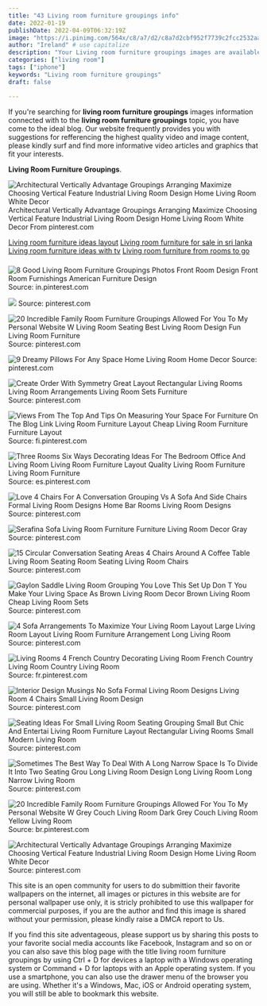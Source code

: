```yaml
---
title: "43 Living room furniture groupings info"
date: 2022-01-19
publishDate: 2022-04-09T06:32:19Z
image: "https://i.pinimg.com/564x/c8/a7/d2/c8a7d2cbf952f7739c2fcc2532aa0d8d.jpg"
author: "Ireland" # use capitalize
description: "Your Living room furniture groupings images are available in this site. Living room furniture groupings are a topic that is being searched for and liked by netizens now. You can Get the Living room furniture groupings files here. Find and Download all free photos."
categories: ["living room"]
tags: ["iphone"]
keywords: "Living room furniture groupings"
draft: false

---
```


If you're searching for **living room furniture groupings** images information connected with to the **living room furniture groupings** topic, you have come to the ideal  blog.  Our website frequently  provides you with  suggestions  for refferencing  the highest  quality video and image  content, please kindly surf and find more informative video articles and graphics  that fit your interests.

**Living Room Furniture Groupings**. 

![Architectural Vertically Advantage Groupings Arranging Maximize Choosing Vertical Feature Industrial Living Room Design Home Living Room White Decor](https://i.pinimg.com/564x/c8/a7/d2/c8a7d2cbf952f7739c2fcc2532aa0d8d.jpg "Architectural Vertically Advantage Groupings Arranging Maximize Choosing Vertical Feature Industrial Living Room Design Home Living Room White Decor")
Architectural Vertically Advantage Groupings Arranging Maximize Choosing Vertical Feature Industrial Living Room Design Home Living Room White Decor From pinterest.com

[Living room furniture ideas layout](/living-room-furniture-ideas-layout/)
[Living room furniture for sale in sri lanka](/living-room-furniture-for-sale-in-sri-lanka/)
[Living room furniture ideas with tv](/living-room-furniture-ideas-with-tv/)
[Living room furniture from rooms to go](/living-room-furniture-from-rooms-to-go/)



### 

 


![8 Good Living Room Furniture Groupings Photos Front Room Design Front Room Furnishings American Furniture Design](https://i.pinimg.com/736x/62/aa/16/62aa166a1c69e9aad545a260ae6c0de5.jpg "8 Good Living Room Furniture Groupings Photos Front Room Design Front Room Furnishings American Furniture Design")
Source: in.pinterest.com

 

![](https://i.pinimg.com/564x/54/28/aa/5428aa532a83702533925a57cf6baaf2.jpg "")
Source: pinterest.com

 

![20 Incredible Family Room Furniture Groupings Allowed For You To My Personal Website W Living Room Seating Best Living Room Design Fun Living Room Furniture](https://i.pinimg.com/originals/48/ae/ec/48aeec214d129e664c47abadb24e9304.jpg "20 Incredible Family Room Furniture Groupings Allowed For You To My Personal Website W Living Room Seating Best Living Room Design Fun Living Room Furniture")
Source: pinterest.com

 

![9 Dreamy Pillows For Any Space Home Living Room Home Decor](https://i.pinimg.com/736x/73/85/2c/73852cc186d1eb9f75d236560d2fe0d8.jpg "9 Dreamy Pillows For Any Space Home Living Room Home Decor")
Source: pinterest.com

 

![Create Order With Symmetry Great Layout Rectangular Living Rooms Living Room Arrangements Living Room Sets Furniture](https://i.pinimg.com/originals/1a/69/9d/1a699df722d028718d9520c3417a5d8e.jpg "Create Order With Symmetry Great Layout Rectangular Living Rooms Living Room Arrangements Living Room Sets Furniture")
Source: pinterest.com

 

![Views From The Top And Tips On Measuring Your Space For Furniture On The Blog Link Living Room Furniture Layout Cheap Living Room Furniture Furniture Layout](https://i.pinimg.com/564x/f2/e5/62/f2e56226e774f5ab8dbc3ae98249b699.jpg "Views From The Top And Tips On Measuring Your Space For Furniture On The Blog Link Living Room Furniture Layout Cheap Living Room Furniture Furniture Layout")
Source: fi.pinterest.com

 

![Three Rooms Six Ways Decorating Ideas For The Bedroom Office And Living Room Living Room Furniture Layout Quality Living Room Furniture Living Room Furniture](https://i.pinimg.com/originals/d7/de/74/d7de740354ee595a0efb3597d915482c.jpg "Three Rooms Six Ways Decorating Ideas For The Bedroom Office And Living Room Living Room Furniture Layout Quality Living Room Furniture Living Room Furniture")
Source: es.pinterest.com

 

![Love 4 Chairs For A Conversation Grouping Vs A Sofa And Side Chairs Formal Living Room Designs Home Bar Rooms Living Room Designs](https://i.pinimg.com/originals/17/ea/23/17ea233daa238f614a30b173cafe8c32.jpg "Love 4 Chairs For A Conversation Grouping Vs A Sofa And Side Chairs Formal Living Room Designs Home Bar Rooms Living Room Designs")
Source: pinterest.com

 

![Serafina Sofa Living Room Furniture Furniture Living Room Decor Gray](https://i.pinimg.com/originals/14/2a/3a/142a3a8de2cb2a2c7981dfd1d4a39b65.jpg "Serafina Sofa Living Room Furniture Furniture Living Room Decor Gray")
Source: pinterest.com

 

![15 Circular Conversation Seating Areas 4 Chairs Around A Coffee Table Living Room Seating Room Seating Living Room Chairs](https://i.pinimg.com/564x/80/ca/be/80cabecdcea6260045d0aaa4225e180a.jpg "15 Circular Conversation Seating Areas 4 Chairs Around A Coffee Table Living Room Seating Room Seating Living Room Chairs")
Source: pinterest.com

 

![Gaylon Saddle Living Room Grouping You Love This Set Up Don T You Make Your Living Space As Brown Living Room Decor Brown Living Room Cheap Living Room Sets](https://i.pinimg.com/originals/b2/0e/da/b20eda817be0b0cec30bcf2a42fcc7f9.jpg "Gaylon Saddle Living Room Grouping You Love This Set Up Don T You Make Your Living Space As Brown Living Room Decor Brown Living Room Cheap Living Room Sets")
Source: pinterest.com

 

![4 Sofa Arrangements To Maximize Your Living Room Layout Large Living Room Layout Living Room Furniture Arrangement Long Living Room](https://i.pinimg.com/originals/1b/fa/91/1bfa91c0898942e3ae59eb0cb288f9d2.jpg "4 Sofa Arrangements To Maximize Your Living Room Layout Large Living Room Layout Living Room Furniture Arrangement Long Living Room")
Source: pinterest.com

 

![Living Rooms 4 French Country Decorating Living Room French Country Living Room Country Living Room](https://i.pinimg.com/originals/07/d9/de/07d9defd615dae1e91770fee35dc765f.jpg "Living Rooms 4 French Country Decorating Living Room French Country Living Room Country Living Room")
Source: fr.pinterest.com

 

![Interior Design Musings No Sofa Formal Living Room Designs Living Room 4 Chairs Small Living Room Design](https://i.pinimg.com/originals/67/ce/3f/67ce3f6604a3b2b3f88f4463571f979f.jpg "Interior Design Musings No Sofa Formal Living Room Designs Living Room 4 Chairs Small Living Room Design")
Source: pinterest.com

 

![Seating Ideas For Small Living Room Seating Grouping Small But Chic And Entertai Living Room Furniture Layout Rectangular Living Rooms Small Modern Living Room](https://i.pinimg.com/originals/16/13/68/161368a1d0ed199677bac7327f4cf738.jpg "Seating Ideas For Small Living Room Seating Grouping Small But Chic And Entertai Living Room Furniture Layout Rectangular Living Rooms Small Modern Living Room")
Source: pinterest.com

 

![Sometimes The Best Way To Deal With A Long Narrow Space Is To Divide It Into Two Seating Grou Long Living Room Design Long Living Room Long Narrow Living Room](https://i.pinimg.com/originals/7b/18/88/7b1888e730c6b64355df7880aa94058d.jpg "Sometimes The Best Way To Deal With A Long Narrow Space Is To Divide It Into Two Seating Grou Long Living Room Design Long Living Room Long Narrow Living Room")
Source: pinterest.com

 

![20 Incredible Family Room Furniture Groupings Allowed For You To My Personal Website W Grey Couch Living Room Dark Grey Couch Living Room Yellow Living Room](https://i.pinimg.com/originals/54/25/ea/5425ea1b864da625c438f7ef92193994.jpg "20 Incredible Family Room Furniture Groupings Allowed For You To My Personal Website W Grey Couch Living Room Dark Grey Couch Living Room Yellow Living Room")
Source: br.pinterest.com

 

![Architectural Vertically Advantage Groupings Arranging Maximize Choosing Vertical Feature Industrial Living Room Design Home Living Room White Decor](https://i.pinimg.com/564x/c8/a7/d2/c8a7d2cbf952f7739c2fcc2532aa0d8d.jpg "Architectural Vertically Advantage Groupings Arranging Maximize Choosing Vertical Feature Industrial Living Room Design Home Living Room White Decor")
Source: pinterest.com

 

This site is an open community for users to do submittion their favorite wallpapers on the internet, all images or pictures in this website are for personal wallpaper use only, it is stricly prohibited to use this wallpaper for commercial purposes, if you are the author and find this image is shared without your permission, please kindly raise a DMCA report to Us.

If you find this site adventageous, please support us by sharing this posts to your favorite social media accounts like Facebook, Instagram and so on or you can also save this blog page with the title living room furniture groupings by using Ctrl + D for devices a laptop with a Windows operating system or Command + D for laptops with an Apple operating system. If you use a smartphone, you can also use the drawer menu of the browser you are using. Whether it's a Windows, Mac, iOS or Android operating system, you will still be able to bookmark this website.
